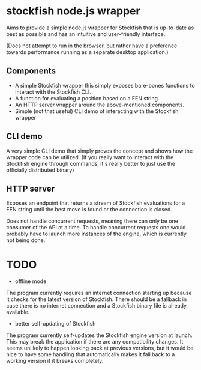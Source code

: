 # stockfish node.js wrapper

Aims to provide a simple node.js wrapper for Stockfish that is up-to-date as best as possible and has an intuitive and user-friendly interface.

(Does not attempt to run in the browser, but rather have a preference towards performance running as a separate desktop application.)

## Components

- A simple Stockfish wrapper this simply exposes bare-bones functions to interact with the Stockfish CLI.
- A function for evaluating a position based on a FEN string.
- An HTTP server wrapper around the above-mentioned components.
- Simple (not that useful) CLI demo of interacting with the Stockfish wrapper

## CLI demo

A very simple CLI demo that simply proves the concept and shows how the wrapper code can be utilized. (If you really want to interact with the Stockfish engine through commands, it's really better to just use the officially distributed binary)

## HTTP server

Exposes an endpoint that returns a stream of Stockfish evaluations for a FEN string until the best move is found or the connection is closed.

Does not handle concurrent requests, meaning there can only be one consumer of the API at a time. To handle concurrent requests one would probably have to launch more instances of the engine, which is currently not being done.

# TODO

- offline mode

The program currently requires an internet connection starting up because it checks for the latest version of Stockfish. There should be a fallback in case there is no internet connection and a Stockfish binary file is already available.

- better self-updating of Stockfish

The program currently self-updates the Stockfish engine version at launch. This may break the application if there are any compatibility changes. It seems unlikely to happen looking back at previous versions, but it would be nice to have some handling that automatically makes it fall back to a working version if it breaks completely.
